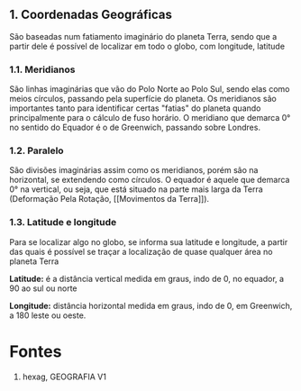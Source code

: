 ## 1. Coordenadas Geográficas

São baseadas num fatiamento imaginário do planeta Terra, sendo que a partir dele é possível de localizar em todo o globo, com longitude, latitude

### 1.1. Meridianos

São linhas imaginárias que vão do Polo Norte ao Polo Sul, sendo elas como meios círculos, passando pela superfície do planeta. Os meridianos são importantes tanto para identificar certas "fatias" do planeta quando principalmente para o cálculo de fuso horário. O meridiano que demarca 0° no sentido do Equador é o de Greenwich, passando sobre Londres.

### 1.2. Paralelo

São divisões imaginárias assim como os meridianos, porém são na horizontal, se extendendo como círculos. O equador é aquele que demarca 0° na vertical, ou seja, que está situado na parte mais larga da Terra (Deformação Pela Rotação, [[Movimentos da Terra]]).


### 1.3. Latitude e longitude

Para se localizar algo no globo, se informa sua latitude e longitude, a partir das quais é possível se traçar a localização de quase qualquer área no planeta Terra

 **Latitude:** é a distância vertical medida em graus, indo de 0, no equador, a 90 ao sul ou norte

**Longitude:** distância horizontal medida em graus, indo de 0, em Greenwich, a 180 leste ou oeste.

# Fontes

1. hexag, GEOGRAFIA V1